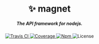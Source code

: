 <h1 align="center">✨ magnet</h1>

<h5 align="center">The API framework for nodejs.</h5>

<div align="center">
  <a href="http://travis-ci.org/wedeploy/magnet">
    <img src="https://secure.travis-ci.org/wedeploy/magnet.svg?branch=master" alt="Travis CI" />
  </a>

  <a href="https://codecov.io/gh/wedeploy/magnet">
    <img src="https://codecov.io/gh/wedeploy/magnet/branch/master/graph/badge.svg" alt="Coverage" />
  </a>

  <a href="https://www.npmjs.com/package/magnet">
    <img src="https://img.shields.io/npm/v/magnet.svg" alt="Npm" />
  </a>

  <img src="https://img.shields.io/npm/l/magnet.svg" alt="License">
</div>


